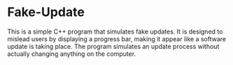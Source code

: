 # Fake-Update
This is a simple C++ program that simulates fake updates. It is designed to mislead users by displaying a progress bar, making it appear like a software update is taking place. The program simulates an update process without actually changing anything on the computer.

